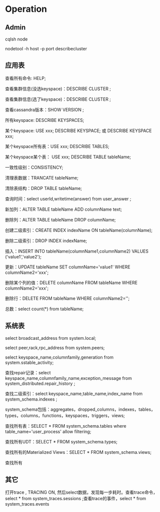 # Operation


## Admin

cqlsh node

nodetool -h host -p port describecluster

## 应用表

查看所有命令: HELP;

查看集群信息(没选keyspace)：DESCRIBE CLUSTER ;

查看集群信息(选了keyspace)：DESCRIBE CLUSTER ;

查看cassandra版本：SHOW VERSION ;

所有keyspace: DESCRIBE KEYSPACES;

某个keyspace: USE xxx; DESCRIBE KEYSPACE; 或 DESCRIBE KEYSPACE xxx;

某个keyspace所有表：USE xxx; DESCRIBE TABLES;

某个keyspace某个表： USE xxx; DESCRIBE TABLE tableName;

一致性级别：CONSISTENCY;

清理表数据：TRANCATE tableName;

清除表结构：DROP TABLE tableName;

查询时间：select userId,writetime(answer) from user_answer ;

新加列：ALTER TABLE tableName ADD columnName text;

删除列：ALTER TABLE tableName DROP columnName;

创建二级索引：CREATE INDEX indexName ON tableName(columnName);

删除二级索引：DROP INDEX indexName;

插入：INSERT INTO tableName(columnName1,columnName2) VALUES ('value1','value2');

更新：UPDATE tableName SET columnName='value1' WHERE columnName2='xxx';

删除某个列的值：DELETE columnName FROM tableName WHERE columnName2='xxx';

删除行：DELETE FROM tableName WHERE columnName2='';

总数：select count(*) from tableName;

## 系统表

select broadcast_address from system.local;

select peer,rack,rpc_address from system.peers;

select keyspace_name,columnfamily,generation from system.sstable_activity;

查找repair记录：select keyspace_name,columnfamily_name,exception_message from system_distributed.repair_history ;

查找二级索引：select keyspace_name,table_name,index_name from system_schema.indexes ;

system_schema包括：aggregates，dropped_columns，indexes，tables，types，columns，functions，keyspaces，triggers，views;

查找所有表：SELECT * FROM system_schema.tables where table_name='user_process' allow filtering;

查找所有UDT：SELECT * FROM system_schema.types;

查找所有的Materialized Views：SELECT * FROM system_schema.views;

查找所有

## 其它

打开trace , TRACING ON, 然后select数据，发现每一步耗时。查看trace命令，select * from system_traces.sessions ;查看trace的事件，select * from
system_traces.events 



